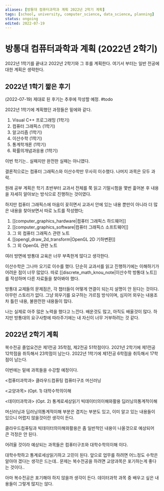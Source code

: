 ```yaml
---
aliases: [방통대 컴퓨터과학과 계획 2022년 2학기 계획]
tags: [school, university, computer_science, data_science, planning]
status: ongoing
edited: 2022-07-19
---
```


# 방통대 컴퓨터과학과 계획 (2022년 2학기)
2022년 1학기를 끝내고 2022년 2학기와 그 후를 계획한다.
여기서 부터는 일반 전공에 대한 계획은 생략한다.

## 2022년 1학기 짧은 후기
(2022-07-19)
제대로 된 후기는 추후에 작성할 예정. #todo 

2022년 1학기에 계획했던 과정들은 밑에와 같다.
1. Visual C++ 프로그래밍 (1학기)
2. 컴퓨터 그래픽스 (1학기)
3. 알고리즘 (1학기)
4. 이산수학 (1학기)
5. 통계학개론 (1학기)
6. 확률의개념과응용 (1학기)

이번 학기는.. 실패지만 완전한 실패는 아니였다.

결론적으로는 컴퓨터 그래픽스와 이산수학만 무사히 이수했다. 나머지 과목은 모두 과락.

원래 공부 계획은 학기 초반부터 교과서 전체를 쭉 읽고 기말시험을 몇번 흝어본 후 내용을 자세히 알아보는 방식으로 진행하는 것이였다.

하지만 컴퓨터 그래픽스에 마음이 꽂히면서 교과서 안에 있는 내용 뿐만이 아니라 더 많은 내용을 찾아보면서 따로 노트를 작성했다;
1. [[computer_graphics_hardware|컴퓨터 그래픽스 하드웨어]]
2. [[computer_graphics_software|컴퓨터 그래픽스 소프트웨어]]
3. 그 외 컴퓨터 그래픽스 관련 노트
4. [[opengl_draw_2d_transform|OpenGL 2D 기하변환]]
5. 그 외 OpenGL 관련 노트

여러 방면에 방통대 교육은 너무 부족한게 많다고 생각한다.

이산수학은 그나마 오기로 이수를 했다. 단순히 교과서를 읽고 진행하기에는 이해하기가 어려운 점이 너무 많았다. 따로 [[discrete_math_knou_note|이산수학 방통대 노트]]를 작성하며 다른 자료들을 찾아봐야 했다.

방통대 교제들의 문제점은, 각 챕터들이 어떻게 연결이 되는지 설명이 안 된다는 것이다. 아무런 스토리가 없다. 그냥 외우기를 요구하는 가르침 방식이며, 심지어 외우는 내용조차 틀린 내용, 불완전한 내용들이 많다.

나는 실제로 아주 많은 노력을 했다고 느낀다. 배운것도 많고, 아직도 배울것이 많다. 하지만 방통대의 요구사항에 따라주기에는 내 자신이 너무 거부하려는 것 같다.

## 2022년 2학기 계획
복수전공 졸업요건은 제1전공 35학점, 제2전공 51학점이다.
2021년 2학기에 제1전공 12학점을 취득해서 23학점이 남는다.
2022년 1학기에 제1전공 6학점을 취득해서 17학점이 남는다.

이번에는 밑에 과목들을 수강할 예정이다.

<컴퓨터과학과>
클라우드컴퓨팅
컴퓨터구조
머신러닝

<교양과목>
(Opt. 1) 대학수학의이해

<데이터과학과>
(Opt. 2) 통계로세상읽기
빅데이터의이해와활용
딥러닝의통계적이해

머신러닝과 딥러닝의통계적이해 부분은 겹치는 부분도 있고, 이미 알고 있는 내용들이 있으니 어렵지 않을것이란 생각이 든다.

클라우드컴퓨팅과 빅데이터의이해와활용은 좀 일반적인 내용이 나올것으로 예상되어 큰 걱정은 안 된다.

어려울 것이라 예상되는 과목들은 컴퓨터구조와 대학수학의이해 이다.

대학수학하고 통계로세상읽기하고 고민이 된다. 앞으로 업무를 하려면 어느정도 수학은 알아야 겠다는 생각은 드는데.. 문제는 복수전공을 하려면 교양과목은 포기하는게 좋다는 것이다..

아마 복수전공은 포기해야 하지 않을까 생각이 든다. 데이터과학 과목 중 배우고 싶은 내용들이 그렇게 많지는 않다.